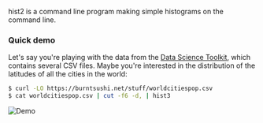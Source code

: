 hist2 is a command line program making simple histograms on the command line.

### Quick demo

Let's say you're playing with the data from the [Data Science Toolkit](https://github.com/petewarden/dstkdata), 
which contains several CSV files. Maybe you're interested in the distribution of the latitudes of 
all the cities in the world:

```bash
$ curl -LO https://burntsushi.net/stuff/worldcitiespop.csv
$ cat worldcitiespop.csv | cut -f6 -d, | hist3
```
![Demo](https://gfycat.com/enchanteduntimelyamericansaddlebred)